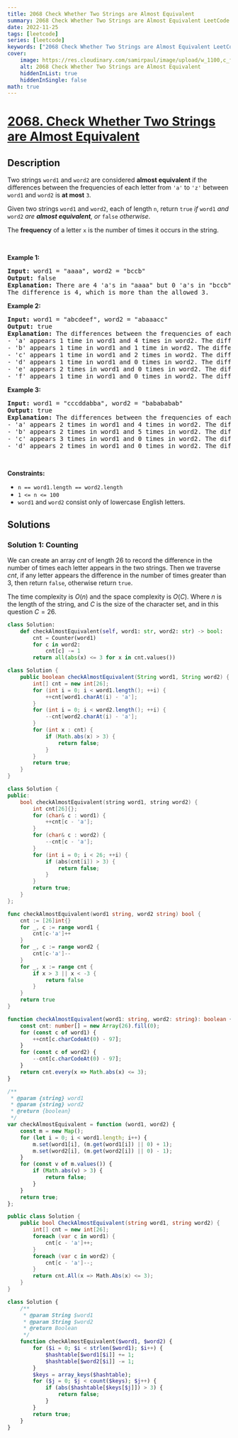 ```yaml
---
title: 2068 Check Whether Two Strings are Almost Equivalent
summary: 2068 Check Whether Two Strings are Almost Equivalent LeetCode Solution Explained
date: 2022-11-25
tags: [leetcode]
series: [leetcode]
keywords: ["2068 Check Whether Two Strings are Almost Equivalent LeetCode Solution Explained in all languages", "2068 Check Whether Two Strings are Almost Equivalent", "LeetCode", "leetcode solution in Python3 C++ Java Go PHP Ruby Swift TypeScript Rust C# JavaScript C", "GeeksforGeeks", "InterviewBit", "Coding Ninjas", "HackerRank", "HackerEarth", "CodeChef", "TopCoder", "AlgoExpert", "freeCodeCamp", "Codeforces", "GitHub", "AtCoder", "Samir Paul"]
cover:
    image: https://res.cloudinary.com/samirpaul/image/upload/w_1100,c_fit,co_rgb:FFFFFF,l_text:Arial_75_bold:2068 Check Whether Two Strings are Almost Equivalent - Solution Explained/problem-solving.webp
    alt: 2068 Check Whether Two Strings are Almost Equivalent
    hiddenInList: true
    hiddenInSingle: false
math: true
---
```



# [2068. Check Whether Two Strings are Almost Equivalent](https://leetcode.com/problems/check-whether-two-strings-are-almost-equivalent)


## Description

<p>Two strings <code>word1</code> and <code>word2</code> are considered <strong>almost equivalent</strong> if the differences between the frequencies of each letter from <code>&#39;a&#39;</code> to <code>&#39;z&#39;</code> between <code>word1</code> and <code>word2</code> is <strong>at most</strong> <code>3</code>.</p>

<p>Given two strings <code>word1</code> and <code>word2</code>, each of length <code>n</code>, return <code>true</code> <em>if </em><code>word1</code> <em>and</em> <code>word2</code> <em>are <strong>almost equivalent</strong>, or</em> <code>false</code> <em>otherwise</em>.</p>

<p>The <strong>frequency</strong> of a letter <code>x</code> is the number of times it occurs in the string.</p>

<p>&nbsp;</p>
<p><strong class="example">Example 1:</strong></p>

<pre>
<strong>Input:</strong> word1 = &quot;aaaa&quot;, word2 = &quot;bccb&quot;
<strong>Output:</strong> false
<strong>Explanation:</strong> There are 4 &#39;a&#39;s in &quot;aaaa&quot; but 0 &#39;a&#39;s in &quot;bccb&quot;.
The difference is 4, which is more than the allowed 3.
</pre>

<p><strong class="example">Example 2:</strong></p>

<pre>
<strong>Input:</strong> word1 = &quot;abcdeef&quot;, word2 = &quot;abaaacc&quot;
<strong>Output:</strong> true
<strong>Explanation:</strong> The differences between the frequencies of each letter in word1 and word2 are at most 3:
- &#39;a&#39; appears 1 time in word1 and 4 times in word2. The difference is 3.
- &#39;b&#39; appears 1 time in word1 and 1 time in word2. The difference is 0.
- &#39;c&#39; appears 1 time in word1 and 2 times in word2. The difference is 1.
- &#39;d&#39; appears 1 time in word1 and 0 times in word2. The difference is 1.
- &#39;e&#39; appears 2 times in word1 and 0 times in word2. The difference is 2.
- &#39;f&#39; appears 1 time in word1 and 0 times in word2. The difference is 1.
</pre>

<p><strong class="example">Example 3:</strong></p>

<pre>
<strong>Input:</strong> word1 = &quot;cccddabba&quot;, word2 = &quot;babababab&quot;
<strong>Output:</strong> true
<strong>Explanation:</strong> The differences between the frequencies of each letter in word1 and word2 are at most 3:
- &#39;a&#39; appears 2 times in word1 and 4 times in word2. The difference is 2.
- &#39;b&#39; appears 2 times in word1 and 5 times in word2. The difference is 3.
- &#39;c&#39; appears 3 times in word1 and 0 times in word2. The difference is 3.
- &#39;d&#39; appears 2 times in word1 and 0 times in word2. The difference is 2.
</pre>

<p>&nbsp;</p>
<p><strong>Constraints:</strong></p>

<ul>
	<li><code>n == word1.length == word2.length</code></li>
	<li><code>1 &lt;= n &lt;= 100</code></li>
	<li><code>word1</code> and <code>word2</code> consist only of lowercase English letters.</li>
</ul>

## Solutions

### Solution 1: Counting

We can create an array $cnt$ of length $26$ to record the difference in the number of times each letter appears in the two strings. Then we traverse $cnt$, if any letter appears the difference in the number of times greater than $3$, then return `false`, otherwise return `true`.

The time complexity is $O(n)$ and the space complexity is $O(C)$. Where $n$ is the length of the string, and $C$ is the size of the character set, and in this question $C = 26$.

<!-- tabs:start -->

```python
class Solution:
    def checkAlmostEquivalent(self, word1: str, word2: str) -> bool:
        cnt = Counter(word1)
        for c in word2:
            cnt[c] -= 1
        return all(abs(x) <= 3 for x in cnt.values())
```

```java
class Solution {
    public boolean checkAlmostEquivalent(String word1, String word2) {
        int[] cnt = new int[26];
        for (int i = 0; i < word1.length(); ++i) {
            ++cnt[word1.charAt(i) - 'a'];
        }
        for (int i = 0; i < word2.length(); ++i) {
            --cnt[word2.charAt(i) - 'a'];
        }
        for (int x : cnt) {
            if (Math.abs(x) > 3) {
                return false;
            }
        }
        return true;
    }
}
```

```cpp
class Solution {
public:
    bool checkAlmostEquivalent(string word1, string word2) {
        int cnt[26]{};
        for (char& c : word1) {
            ++cnt[c - 'a'];
        }
        for (char& c : word2) {
            --cnt[c - 'a'];
        }
        for (int i = 0; i < 26; ++i) {
            if (abs(cnt[i]) > 3) {
                return false;
            }
        }
        return true;
    }
};
```

```go
func checkAlmostEquivalent(word1 string, word2 string) bool {
	cnt := [26]int{}
	for _, c := range word1 {
		cnt[c-'a']++
	}
	for _, c := range word2 {
		cnt[c-'a']--
	}
	for _, x := range cnt {
		if x > 3 || x < -3 {
			return false
		}
	}
	return true
}
```

```ts
function checkAlmostEquivalent(word1: string, word2: string): boolean {
    const cnt: number[] = new Array(26).fill(0);
    for (const c of word1) {
        ++cnt[c.charCodeAt(0) - 97];
    }
    for (const c of word2) {
        --cnt[c.charCodeAt(0) - 97];
    }
    return cnt.every(x => Math.abs(x) <= 3);
}
```

```js
/**
 * @param {string} word1
 * @param {string} word2
 * @return {boolean}
 */
var checkAlmostEquivalent = function (word1, word2) {
    const m = new Map();
    for (let i = 0; i < word1.length; i++) {
        m.set(word1[i], (m.get(word1[i]) || 0) + 1);
        m.set(word2[i], (m.get(word2[i]) || 0) - 1);
    }
    for (const v of m.values()) {
        if (Math.abs(v) > 3) {
            return false;
        }
    }
    return true;
};
```

```cs
public class Solution {
    public bool CheckAlmostEquivalent(string word1, string word2) {
        int[] cnt = new int[26];
        foreach (var c in word1) {
            cnt[c - 'a']++;
        }
        foreach (var c in word2) {
            cnt[c - 'a']--;
        }
        return cnt.All(x => Math.Abs(x) <= 3);
    }
}
```

```php
class Solution {
    /**
     * @param String $word1
     * @param String $word2
     * @return Boolean
     */
    function checkAlmostEquivalent($word1, $word2) {
        for ($i = 0; $i < strlen($word1); $i++) {
            $hashtable[$word1[$i]] += 1;
            $hashtable[$word2[$i]] -= 1;
        }
        $keys = array_keys($hashtable);
        for ($j = 0; $j < count($keys); $j++) {
            if (abs($hashtable[$keys[$j]]) > 3) {
                return false;
            }
        }
        return true;
    }
}
```

<!-- tabs:end -->

<!-- end -->
